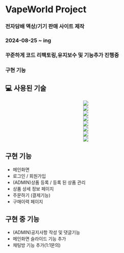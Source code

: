 # VapeWorld Project
### 전자담배 액상/기기 판매 사이트 제작
### 2024-08-25 ~ ing 
### 꾸준하게 코드 리팩토링,유지보수 및 기능추가 진행중
### 구현 기능

## 💻 사용된 기술
<div align=center>
<img src="https://img.shields.io/badge/springboot-6DB33F?style=for-the-badge&logo=springboot&logoColor=white">
  <br>
<img src="https://img.shields.io/badge/Spring Security-6DB33F?style=for-the-badge&logo=Spring Security&logoColor=white">
  <br>
<img src="https://img.shields.io/badge/Hibernate-59666C?style=for-the-badge&logo=Hibernate&logoColor=white">
  <br>
<img src="https://img.shields.io/badge/MySQL-4479A1?style=for-the-badge&logo=MySQL&logoColor=white">
  <br>
<img src="https://img.shields.io/badge/JavaScript-F7DF1E?style=for-the-badge&logo=JavaScript&logoColor=white">
  <br>
<img src="https://img.shields.io/badge/Thymeleaf-005F0F?style=for-the-badge&logo=Thymeleaf&logoColor=white">
  <br>
<img src="https://img.shields.io/badge/HTML5-E34F26?style=for-the-badge&logo=HTML5&logoColor=white">
  <br>
<img src="https://img.shields.io/badge/CSS3-1572B6?style=for-the-badge&logo=CSS3&logoColor=white">
</div>
<h2>구현 기능</h2>
<ul>
  <li>메인화면</li>
  <li>로그인 / 회원가입</li>
  <li>(ADMIN)상품 등록 / 등록 된 상품 관리</li>
  <li>상품 상세 정보 페이지</li>
  <li>주문하기 (결제기능)</li>
  <li>구매이력 페이지</li>
</ul>
<h2>구현 중 기능</h2>
<ul>
<li>(ADMIN)공지사항 작성 및 댓글기능</li>
<li>메인화면 슬라이드 기능 추가</li>  
<li>채팅방 기능 추가(1:1문의)</li>
</ul>
